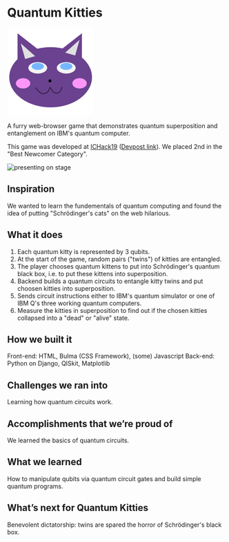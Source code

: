 # Quantum Kitties
![alt-text](https://github.com/topher-lo/quantum-kitties/blob/master/quantumcats/static/img/k1.png)

A furry web-browser game that demonstrates quantum superposition and entanglement on IBM's quantum computer. 

This game was developed at [ICHack19](https://ichack.org/) ([Devpost link](https://devpost.com/software/quantum-kitties-iy3r2e)). We placed 2nd in the "Best Newcomer Category".

![presenting on stage](https://live.staticflickr.com/4908/46974143822_3b40449513_w_d.jpg)

## Inspiration
We wanted to learn the fundementals of quantum computing and found the idea of putting "Schrödinger's cats" on the web hilarious.

## What it does
1) Each quantum kitty is represented by 3 qubits. 
2) At the start of the game, random pairs ("twins") of kitties are entangled.
3) The player chooses quantum kittens to put into Schrödinger's quantum black box, i.e. to put these kittens into superposition.
4) Backend builds a quantum circuits to entangle kitty twins and put choosen kitties into superposition.
5) Sends circuit instructions either to IBM's quantum simulator or one of IBM Q's three working quantum computers.
6) Measure the kitties in superposition to find out if the chosen kitties collapsed into a "dead" or "alive" state.

## How we built it
Front-end: HTML, Bulma (CSS Framework), (some) Javascript
Back-end: Python on Django, QISkit, Matplotlib

## Challenges we ran into
Learning how quantum circuits work.

## Accomplishments that we’re proud of
We learned the basics of quantum circuits.

## What we learned
How to manipulate qubits via quantum circuit gates and build simple quantum programs. 

## What’s next for Quantum Kitties
Benevolent dictatorship: twins are spared the horror of Schrödinger's black box.
